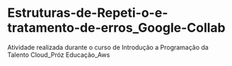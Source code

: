 # Estruturas-de-Repeti-o-e-tratamento-de-erros_Google-Collab
Atividade realizada durante o curso de Introdução a Programação da Talento Cloud_Próz Educação_Aws
